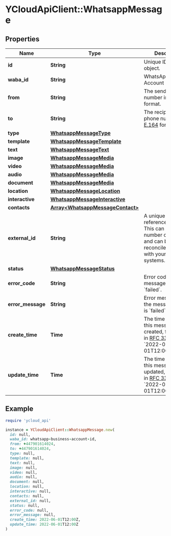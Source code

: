 # YCloudApiClient::WhatsappMessage

## Properties

| Name | Type | Description | Notes |
| ---- | ---- | ----------- | ----- |
| **id** | **String** | Unique ID for the object. |  |
| **waba_id** | **String** | WhatsApp Business Account ID. |  |
| **from** | **String** | The sender&#39;s phone number in [E.164](https://en.wikipedia.org/wiki/E.164) format. |  |
| **to** | **String** | The recipient&#39;s phone number in [E.164](https://en.wikipedia.org/wiki/E.164) format. |  |
| **type** | [**WhatsappMessageType**](WhatsappMessageType.md) |  |  |
| **template** | [**WhatsappMessageTemplate**](WhatsappMessageTemplate.md) |  | [optional] |
| **text** | [**WhatsappMessageText**](WhatsappMessageText.md) |  | [optional] |
| **image** | [**WhatsappMessageMedia**](WhatsappMessageMedia.md) |  | [optional] |
| **video** | [**WhatsappMessageMedia**](WhatsappMessageMedia.md) |  | [optional] |
| **audio** | [**WhatsappMessageMedia**](WhatsappMessageMedia.md) |  | [optional] |
| **document** | [**WhatsappMessageMedia**](WhatsappMessageMedia.md) |  | [optional] |
| **location** | [**WhatsappMessageLocation**](WhatsappMessageLocation.md) |  | [optional] |
| **interactive** | [**WhatsappMessageInteractive**](WhatsappMessageInteractive.md) |  | [optional] |
| **contacts** | [**Array&lt;WhatsappMessageContact&gt;**](WhatsappMessageContact.md) |  | [optional] |
| **external_id** | **String** | A unique string to reference the object. This can be an order number or similar, and can be used to reconcile the object with your internal systems. | [optional] |
| **status** | [**WhatsappMessageStatus**](WhatsappMessageStatus.md) |  | [optional] |
| **error_code** | **String** | Error code when the message status is &#x60;failed&#x60;. | [optional] |
| **error_message** | **String** | Error message when the message status is &#x60;failed&#x60;. | [optional] |
| **create_time** | **Time** | The time at which this message is created, formatted in [RFC 3339](https://datatracker.ietf.org/doc/html/rfc3339). e.g., &#x60;2022-06-01T12:00:00.000Z&#x60;. | [optional] |
| **update_time** | **Time** | The time at which this message is updated, formatted in [RFC 3339](https://datatracker.ietf.org/doc/html/rfc3339). e.g., &#x60;2022-06-01T12:00:00.000Z&#x60;. | [optional] |

## Example

```ruby
require 'ycloud_api'

instance = YCloudApiClient::WhatsappMessage.new(
  id: null,
  waba_id: whatsapp-business-account-id,
  from: +447901614024,
  to: +447901614024,
  type: null,
  template: null,
  text: null,
  image: null,
  video: null,
  audio: null,
  document: null,
  location: null,
  interactive: null,
  contacts: null,
  external_id: null,
  status: null,
  error_code: null,
  error_message: null,
  create_time: 2022-06-01T12:00Z,
  update_time: 2022-06-01T12:00Z
)
```

